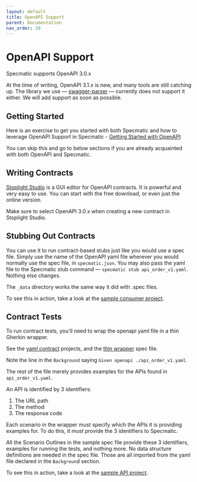 ```yaml
---
layout: default
title: OpenAPI Support
parent: Documentation
nav_order: 20
---
```


OpenAPI Support
===============

Specmatic supports OpenAPI 3.0.x

At the time of writing, OpenAPI 3.1.x is new, and many tools are still catching up. The library we use — [swagger-parser](https://github.com/swagger-api/swagger-parser) — currently does not support it either. We will add support as soon as possible.

## Getting Started

Here is an exercise to get you started with both Specmatic and how to leverage OpenAPI Support in Specmatic - [Getting Started with OpenAPI](/documentation/getting_started_openapi)

You can skip this and go to below sections if you are already acquainted with both OpenAPI and Specmatic.

## Writing Contracts
[Stoplight Studio](https://stoplight.io/studio/) is a GUI editor for OpenAPI contracts. It is powerful and very easy to use. You can start with the free download, or even just the online version.

Make sure to select OpenAPI 3.0.x when creating a new contract in Stoplight Studio.

## Stubbing Out Contracts
You can use it to run contract-based stubs just like you would use a spec file. Simply use the name of the OpenAPI yaml file wherever you would normally use the spec file, in `specmatic.json`. You may also pass the yaml file to the Specmatic stub command — `specmatic stub api_order_v1.yaml`. Nothing else changes.

The `_data` directory works the same way it did with .spec files.

To see this in action, take a look at the [sample consumer project](https://github.com/znsio/specmatic-order-ui).

## Contract Tests
To run contract tests, you'll need to wrap the openapi yaml file in a thin Gherkin wrapper.

See the [yaml contract](https://github.com/znsio/specmatic-order-contracts/blob/main/in/specmatic/examples/store/api_order_v1.spec) projects, and the [thin wrapper](https://github.com/znsio/specmatic-order-contracts/blob/main/in/specmatic/examples/store/api_order_v1.spec) spec file.

Note the line in the `Background` saying `Given openapi ./api_order_v1.yaml`.

The rest of the file merely provides examples for the APIs found in `api_order_v1.yaml`.

An API is identified by 3 identifiers:
1. The URL path
2. The method
3. The response code

Each scenario in the wrapper must specify which the APIs it is providing examples for. To do this, it must provide the 3 identifiers to Specmatic.

All the Scenario Outlines in the sample spec file provide these 3 identifiers, examples for running the tests, and nothing more. No data structure definitions are needed in the spec file. Those are all imported from the yaml file declared in the `Backgroun`d section.

To see this in action, take a look at the [sample API project](https://github.com/znsio/specmatic-order-api).
